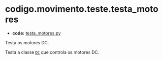 <a id="codigo-movimento-teste-testa-motores"></a>

# codigo.movimento.teste.testa_motores

* **code:**
  [testa_motores.py](../../../../codigo/movimento/teste/testa_motores.py)

<a id="module-codigo.movimento.teste.testa_motores"></a>

Testa os motores DC.

Testa a classe [`DC`](codigo.movimento.modulos.motores.md#codigo.movimento.modulos.motores.DC) que controla os motores DC.
